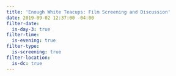 ```yaml
---
title: 'Enough White Teacups: Film Screening and Discussion'
date: 2019-09-02 12:37:00 -04:00
filter-date:
  is-day-3: true
filter-time:
  is-evening: true
filter-type:
  is-screening: true
filter-location:
  is-dc: true
---
```


